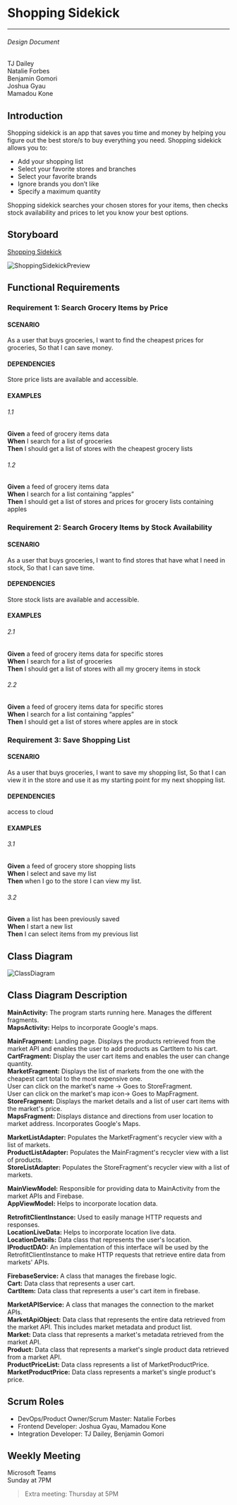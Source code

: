 # Shopping Sidekick
---
###### Design Document

TJ Dailey  
Natalie Forbes  
Benjamin Gomori  
Joshua Gyau  
Mamadou Kone

## Introduction

Shopping sidekick is an app that saves you time and money by helping you figure out the best store/s to buy everything you need. Shopping sidekick allows you to:
-	Add your shopping list
-	Select your favorite stores and branches
-	Select your favorite brands
-	Ignore brands you don’t like
-	Specify a maximum quantity 

Shopping sidekick searches your chosen stores for your items, then checks stock availability and prices to let you know your best options. 
## Storyboard
[Shopping Sidekick](https://projects.invisionapp.com/prototype/ckkhhheid002wmg01p4rl98gv/play)

![ShoppingSidekickPreview](https://user-images.githubusercontent.com/64596547/106222273-2c930080-61ad-11eb-9c5a-90e546288892.png)

## Functional Requirements

### Requirement 1: Search Grocery Items by Price
#### SCENARIO
As a user that buys groceries,
I want to find the cheapest prices for groceries,
So that I can save money.
#### DEPENDENCIES
Store price lists are available and accessible.

#### EXAMPLES
###### 1.1
**Given** a feed of grocery items data  
**When** I search for a list of groceries  
**Then** I should get a list of stores with the cheapest grocery lists

###### 1.2
**Given** a feed of grocery items data  
**When** I search for a list containing “apples”  
**Then** I should get a list of stores and prices for grocery lists containing apples

### Requirement 2: Search Grocery Items by Stock Availability
#### SCENARIO
As a user that buys groceries,
I want to find stores that have what I need in stock,
So that I can save time.
#### DEPENDENCIES
Store stock lists are available and accessible.

#### EXAMPLES
###### 2.1
**Given** a feed of grocery items data for specific stores  
**When** I search for a list of groceries  
**Then** I should get a list of stores with all my grocery items in stock

###### 2.2
**Given** a feed of grocery items data for specific stores  
**When** I search for a list containing “apples”  
**Then** I should get a list of stores where apples are in stock

### Requirement 3: Save Shopping List
#### SCENARIO
As a user that buys groceries,
I want to save my shopping list,
So that I can view it in the store and use it as my starting point for my next shopping list.
#### DEPENDENCIES
access to cloud
#### EXAMPLES
###### 3.1
**Given** a feed of grocery store shopping lists  
**When** I select and save my list  
**Then** when I go to the store I can view my list.

###### 3.2
**Given** a list has been previously saved  
**When** I start a new list  
**Then** I can select items from my previous list

## Class Diagram
![ClassDiagram](https://user-images.githubusercontent.com/54749949/115595602-1cb72400-a2a5-11eb-87cd-7f01c686e6d2.png)

## Class Diagram Description
**MainActivity:** The program starts running here. Manages the different fragments.<br/>
**MapsActivity:** Helps to incorporate Google's maps.<br/>

**MainFragment:** Landing page. Displays the products retrieved from the market API and enables the user to add products as CartItem to his cart.<br/>
**CartFragment:** Display the user cart items and enables the user can change quantity.<br/>
**MarketFragment:** Displays the list of markets from the one with the cheapest cart total to the most expensive one.<br/>
User can click on the market's name -> Goes to StoreFragment.<br/>
User can click on the market's map icon-> Goes to MapFragment.<br/>
**StoreFragment:** Displays the market details and a list of user cart items with the market's price.<br/>
**MapsFragment:** Displays distance and directions from user location to market address. Incorporates Google's Maps.<br/>


**MarketListAdapter:** Populates the MarketFragment's recycler view with a list of markets.<br/>
**ProductListAdapter:** Populates the MainFragment's recycler view with a list of products.<br/>
**StoreListAdapter:** Populates the StoreFragment's recycler view with a list of markets.<br/>

**MainViewModel:** Responsible for providing data to MainActivity from the market APIs and Firebase.<br/>
**AppViewModel:** Helps to incorporate location data.<br/>

**RetrofitClientInstance:** Used to easily manage HTTP requests and responses.<br/>
**LocationLiveData:** Helps to incorporate location live data.<br/>
**LocationDetails:** Data class that represents the user's location. <br/>
**IProductDAO:** An implementation of this interface will be used by the RetrofitClientInstance to make HTTP requests that retrieve entire data from markets' APIs.<br/>

**FirebaseService:** A class that manages the firebase logic.<br/>
**Cart:** Data class that represents a user cart.<br/>
**CartItem:** Data class that represents a user's cart item in firebase.<br/>

**MarketAPIService:** A class that manages the connection to the market APIs.<br/>
**MarketApiObject:** Data class that represents the entire data retrieved from the market API. This includes market metadata and product list.<br/>
**Market:** Data class that represents a market's metadata retrieved from the market API.<br/>
**Product:** Data class that represents a market's single product data retrieved from a market API.<br/>
**ProductPriceList:** Data class represents a list of MarketProductPrice.<br/>
**MarketProductPrice:** Data class represents a market's single product's price.<br/>

## Scrum Roles

-	DevOps/Product Owner/Scrum Master: Natalie Forbes
-	Frontend Developer: Joshua Gyau, Mamadou Kone
-	Integration Developer: TJ Dailey, Benjamin Gomori
## Weekly Meeting

Microsoft Teams  
Sunday at 7PM
> Extra meeting: Thursday at 5PM


